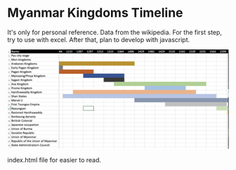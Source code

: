 # Myanmar Kingdoms Timeline

It's only for personal reference. Data from the wikipedia. For the first step, try to use with excel. After that, plan to develop with javascript.

![](screenshot.png)

index.html file for easier to read.
